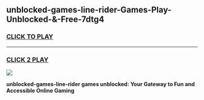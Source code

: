 
## unblocked-games-line-rider-Games-Play-Unblocked-&-Free-7dtg4
<h3>
<a href="https://premium76.site?title=unblocked-games-line-rider&ref=24A">CLICK TO PLAY</a></h3>
<hr>

<h3>
<a href="https://premium76.site?title=unblocked-games-line-rider&ref=24A">CLICK 2 PLAY</a>
  
</h3>

<a href="https://premium76.site?title=unblocked-games-line-rider&ref=24A"><img src="https://clearcache.store/games.png"></a>


**unblocked-games-line-rider games unblocked: Your Gateway to Fun and Accessible Online Gaming**
